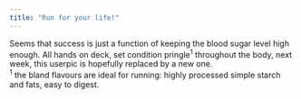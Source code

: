 ```yaml
---
title: "Run for your life!"
---
```


<p>Seems that success is just a function of keeping the blood sugar level high enough. All hands on deck, set condition pringle<sup>1</sup> throughout the body, next week, this userpic is hopefully replaced by a new one.
<br/>
<sup>1</sup> the bland flavours are ideal for running: highly processed simple starch and fats, easy to digest.</p>
